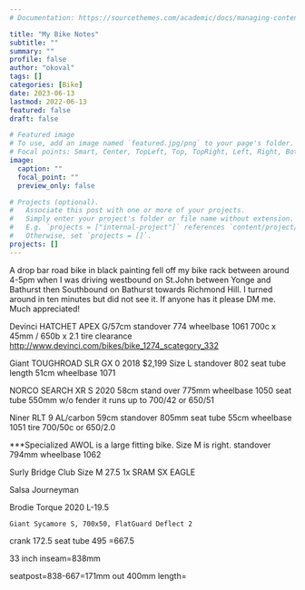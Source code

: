 ```yaml
---
# Documentation: https://sourcethemes.com/academic/docs/managing-content/

title: "My Bike Notes"
subtitle: ""
summary: ""
profile: false
author: "okoval"
tags: []
categories: [Bike]
date: 2023-06-13
lastmod: 2022-06-13
featured: false
draft: false

# Featured image
# To use, add an image named `featured.jpg/png` to your page's folder.
# Focal points: Smart, Center, TopLeft, Top, TopRight, Left, Right, BottomLeft, Bottom, BottomRight.
image:
  caption: ""
  focal_point: ""
  preview_only: false

# Projects (optional).
#   Associate this post with one or more of your projects.
#   Simply enter your project's folder or file name without extension.
#   E.g. `projects = ["internal-project"]` references `content/project/deep-learning/index.md`.
#   Otherwise, set `projects = []`.
projects: []
---
```


A drop bar road bike in black painting fell off my bike rack between around 4-5pm when I was driving westbound on St.John between Yonge and Bathurst  then Southbound on Bathurst towards Richmond Hill. 
I turned around in ten minutes but did not see it. If anyone has it please DM me. Much appreciated!

Devinci HATCHET APEX    G/57cm  standover 774  wheelbase 1061    700c x 45mm / 650b x 2.1 tire clearance   http://www.devinci.com/bikes/bike_1274_scategory_332

Giant TOUGHROAD SLR GX 0   2018  $2,199 Size L standover 802   seat tube length 51cm   wheelbase 1071

NORCO SEARCH XR S 2020 58cm stand over 775mm    wheelbase 1050   seat tube 550mm w/o fender it runs up to 700/42 or 650/51 

Niner RLT 9 AL/carbon 59cm standover 805mm seat tube 55cm wheelbase 1051  tire 700/50c or 650/2.0

***Specialized AWOL is a large fitting bike. Size M is right. standover 794mm  wheelbase 1062

Surly Bridge Club Size M 27.5 1x SRAM SX EAGLE

Salsa Journeyman 

Brodie Torque 2020 L-19.5   

	Giant Sycamore S, 700x50, FlatGuard Deflect 2
  
crank 172.5
seat tube 495
=667.5

33 inch inseam=838mm

seatpost=838-667=171mm out
400mm length=